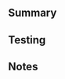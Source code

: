 ## Summary
<!-- Summarize the new features you implemented. If you wrote frontend code, you should include screenshots of the UI to help explain your features. -->



## Testing
<!-- Summarize what testing you did. Include all the edge cases that you tested and make sure a reviewer can replicate them. Also include instructions on how a reviewer can test the code themselves. -->



## Notes
<!-- Anything additional that you think others should know about (e.g. implementation decisions) -->
